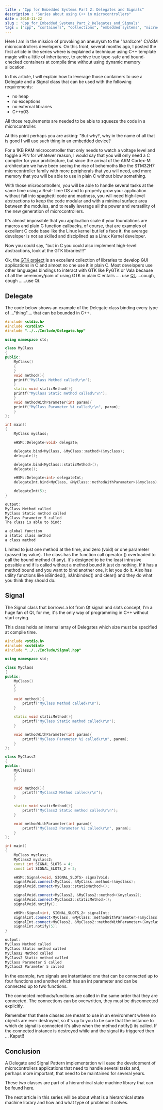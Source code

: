 ```yaml
---
title : "Cpp for Embedded Systems Part 2: Delegates and Signals"
description : "Series about using C++ in microcontrollers"
date : 2018-11-22
slug : "Cpp_for_Embedded_Systems_Part_2_Delegates_and_Signals" 
tags : ["cpp", "containers", "collections", "embedded systems", "microcontrollers"]
---
```


Here I am in the mission of provoking an aneurysm to the "hardcore" C/ASM microcontrollers developers. On this front, several months ago, I posted the first article in the series where is explained a technique using C++ template magic with a little of inheritance, to archive true type-safe and bound-checked containers at compile time without using dynamic memory allocation.

In this article, I will explain how to leverage those containers to use a Delegate and a Signal class that can be used with the following requirements:

- no heap
- no exceptions
- no external libraries
- C++x03

All those requirements are needed to be able to squeeze the code in a microcontroller.

At this point perhaps you are asking: "But why?, why in the name of all that is good I will use such thing in an embedded device?

For a 1KB RAM microcontroller that only needs to watch a voltage level and toggle a PIN for whatever reason, I would say that you will only need a C compiler for your architecture, but since the arrival of the ARM Cortex-M architecture we have been seeing the rise of behemoths like the STM32H7 microcontroller family with more peripherals that you will need, and more memory that you will be able to use in plain C without blow something.

With those microcontrollers, you will be able to handle several tasks at the same time using a Real-Time OS and to properly grow your application without fall into spaghetti code and madness, you will need high-level abstractions to keep the code modular and with a minimal surface area between the modules, and to really leverage all the power and versatility of the new generation of microcontrollers.

It's almost impossible that you application scale if your foundations are macros and plain C function callbacks, of course, that are examples of excellent C code base like the Linux kernel but let's face it, the average developer is not as skilled and disciplined as a Linux Kernel developer.

Now you could say, "but in C you could also implement high-level abstractions, look at the GTK libraries!!!"

Ok, the [GTK project](https://en.wikipedia.org/wiki/GTK%2B) is an excellent collection of libraries to develop GUI applications in C and almost no one use it in plain C. Most developers use other languages bindings to interact with GTK like PyGTK or Vala because of all the ceremony/pain of using GTK in plain C entails .... use [Qt](<https://en.wikipedia.org/wiki/Qt_(software)>),....cough, cough ......use Qt.

## Delegate

The code below shows an example of the Delegate class binding every type of ..."thing".... that can be bounded in C++.

```cpp
#include <stdio.h>
#include <cstdint>
#include "../../Include/Delegate.hpp"

using namespace std;

class MyClass
{
public:
    MyClass()
    {
    }
    void method(){
    printf("MyClass Method called\r\n");
    }
    static void staticMethod(){
    printf("MyClass Static method called\r\n");
    }
    void methodWithParameter(int param){
    printf("MyClass Parameter %i called\r\n", param);
    }
};

int main()
{
    MyClass myclass;

    eHSM::Delegate<void> delegate;

    delegate.bind<MyClass, &MyClass::method>(&myclass);
    delegate();

    delegate.bind<MyClass::staticMethod>();
    delegate();

    eHSM::Delegate<int> delegateInt;
    delegateInt.bind<MyClass, &MyClass::methodWithParameter>(&myclass);

    delegateInt(5);
}
```

```bash
output:
MyClass Method called
MyClass Static method called
MyClass Parameter 5 called
The class is able to bind:

a global function
a static class method
a class method
```

Limited to just one method at the time, and zero (void) or one parameter (passed by value). The class has the function call operator () overloaded to call the bound method (if any). It's designed to be the least intrusive possible and if is called without a method bound it just do nothing. If it has a method bound and you want to bind another one, it let you do it. Also has utility functions like isBinded(), isUnbinded() and clear() and they do what you think they should do.

## Signal

The Signal class that borrows a lot from Qt signal and slots concept, I'm a huge fan of Qt, for me, it's the only way of programming in C++ without start crying.

This class holds an internal array of Delegates which size must be specified at compile time.

```cpp
#include <stdio.h>
#include <cstdint>
#include "../../Include/Signal.hpp"

using namespace std;

class MyClass
{
public:
    MyClass()
    {
    }

    void method(){
        printf("MyClass Method called\r\n");
    }

    static void staticMethod(){
        printf("MyClass Static method called\r\n");
    }

    void methodWithParameter(int param){
        printf("MyClass Parameter %i called\r\n", param);
    }
};

class MyClass2
{
public:
    MyClass2()
    {
    }

    void method(){
        printf("MyClass2 Method called\r\n");
    }

    static void staticMethod(){
        printf("MyClass2 Static method called\r\n");
    }

    void methodWithParameter(int param){
        printf("MyClass2 Parameter %i called\r\n", param);
    }
};

int main()
{
    MyClass myclass;
    MyClass2 myclass2;
    const int SIGNAL_SLOTS = 4;
    const int SIGNAL_SLOTS_2 = 2;

    eHSM::Signal<void, SIGNAL_SLOTS> signalVoid;
    signalVoid.connect<MyClass, &MyClass::method>(&myclass);
    signalVoid.connect<MyClass::staticMethod>();

    signalVoid.connect<MyClass2, &MyClass2::method>(&myclass2);
    signalVoid.connect<MyClass2::staticMethod>();
    signalVoid.notify();

    eHSM::Signal<int, SIGNAL_SLOTS_2> signalInt;
    signalInt.connect<MyClass, &MyClass::methodWithParameter>(&myclass);
    signalInt.connect<MyClass2, &MyClass2::methodWithParameter>(&myclass2);
    signalInt.notify(5);
}
```

```bash
output:
MyClass Method called
MyClass Static method called
MyClass2 Method called
MyClass2 Static method called
MyClass Parameter 5 called
MyClass2 Parameter 5 called
```

In the example, two signals are instantiated one that can be connected up to four functions and another which has an int parameter and can be connected up to two functions.

The connected methods/functions are called in the same order that they are connected. The connections can be overwritten, they must be disconnected explicitly.

Remember that these classes are meant to use in an environment where no objects are ever destroyed, so it's up to you to be sure that the instance to which de signal is connected it's alive when the method notify() its called. If the connected instance is destroyed while and the signal its triggered then ... Kaput!!

## Conclusion

A Delegate and Signal Pattern implementation will ease the development of microcontrollers applications that need to handle several tasks and, perhaps more important, that need to be maintained for several years.

These two classes are part of a hierarchical state machine library that can be found here.

The next article in this series will be about what is a hierarchical state machine library and how and what type of problems it solves.

